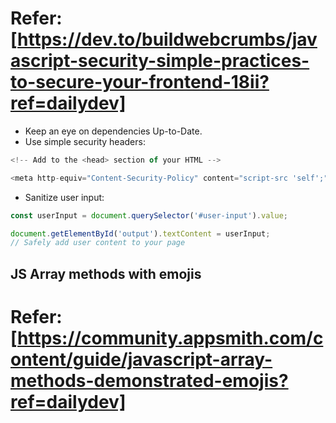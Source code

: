 # Refer: [https://dev.to/buildwebcrumbs/javascript-security-simple-practices-to-secure-your-frontend-18ii?ref=dailydev]

- Keep an eye on dependencies Up-to-Date.
- Use simple security headers: 
```javascript
<!-- Add to the <head> section of your HTML -->

<meta http-equiv="Content-Security-Policy" content="script-src 'self';"> 
```
- Sanitize user input: 
```javascript
const userInput = document.querySelector('#user-input').value;

document.getElementById('output').textContent = userInput; 
// Safely add user content to your page
```

## JS Array methods with emojis
# Refer: [https://community.appsmith.com/content/guide/javascript-array-methods-demonstrated-emojis?ref=dailydev]